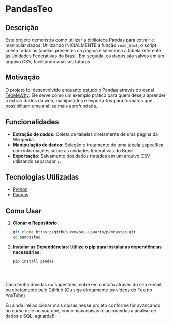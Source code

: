 # PandasTeo

## Descrição

Este projeto demonstra como utilizar a biblioteca [Pandas](https://pandas.pydata.org/) para extrair e manipular dados. Utilizando INICIALMENTE a função `read_html`, o script coleta todas as tabelas presentes na página e seleciona a tabela referente às Unidades Federativas do Brasil. Em seguida, os dados são salvos em um arquivo CSV, facilitando análises futuras.

## Motivação

O projeto foi desenvolvido enquanto estudo o Pandas através do canal [TeoMeWhy](https://www.youtube.com/c/TeoMeWhy). Ele serve como um exemplo prático para quem deseja aprender a extrair dados da web, manipulá-los e exportá-los para formatos que possibilitam uma análise mais aprofundada.

## Funcionalidades

- **Extração de dados:** Coleta de tabelas diretamente de uma página da Wikipedia.
- **Manipulação de dados:** Seleção e tratamento de uma tabela específica com informações sobre as unidades federativas do Brasil.
- **Exportação:** Salvamento dos dados tratados em um arquivo CSV utilizando separador `;`.

## Tecnologias Utilizadas

- [Python](https://www.python.org/)
- [Pandas](https://pandas.pydata.org/)


## Como Usar

1. **Clonar o Repositório:**
   ```bash
   git clone https://github.com/seu-usuario/pandasteo.git
   cd pandasteo

2. **Instalar as Dependências: Utilize o pip para instalar as dependências necessárias:**
   ```bash
   pip install pandas
   




Caso tenha dúvidas ou sugestões, entre em contato através do seu e-mail ou diretamente pelo GitHub (Ou siga diretamente os vídeos do Teo no YouTube).

Eu ainda irei adicionar mais coisas nesse projeto conforme for avançando no curso dele no youtube, como mais coisas relacionandas a análise de dados e SQL, aguarde!!!

